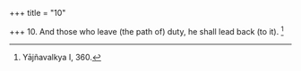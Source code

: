 +++
title = "10"

+++
10. And those who leave (the path of) duty, he shall lead back (to it). [^10] 


[^10]:  Yājñavalkya I, 360.
